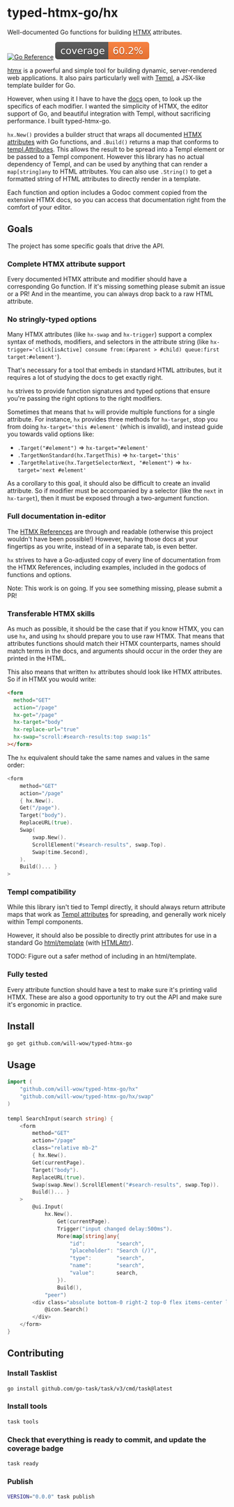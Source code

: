# typed-htmx-go/hx

Well-documented Go functions for building [HTMX](https://htmx.org) attributes.

[![Go Reference](https://pkg.go.dev/badge/github.com/will-wow/typed-htmx-go.svg)](https://pkg.go.dev/github.com/will-wow/typed-htmx-go/hx)
![Code Coverage](./assets/badge.svg)

[htmx](https://htmx.org) is a powerful and simple tool for building dynamic, server-rendered web applications. It also pairs particularly well with [Templ](https://templ.guide), a JSX-like template builder for Go.

However, when using it I have to have the [docs](https://htmx.org/reference) open, to look up the specifics of each modifier. I wanted the simplicity of HTMX, the editor support of Go, and beautiful integration with Templ, without sacrificing performance. I built typed-htmx-go.

`hx.New()` provides a builder struct that wraps all documented [HTMX attributes](https://htmx.org/reference/) with Go functions, and `.Build()` returns a map that conforms to [templ.Attributes](https://templ.guide/syntax-and-usage/attributes). This allows the result to be spread into a Templ element or be passed to a Templ component. However this library has no actual dependency of Templ, and can be used by anything that can render a `map[string]any` to HTML attributes. You can also use `.String()` to get a formatted string of HTML attributes to directly render in a template.

Each function and option includes a Godoc comment copied from the extensive HTMX docs, so you can access that documentation right from the comfort of your editor.

## Goals

The project has some specific goals that drive the API.

### Complete HTMX attribute support

Every documented HTMX attribute and modifier should have a corresponding Go function. If it's missing something please submit an issue or a PR! And in the meantime, you can always drop back to a raw HTML attribute.

### No stringly-typed options

Many HTMX attributes (like `hx-swap` and `hx-trigger`) support a complex syntax of methods, modifiers, and selectors in the attribute string (like `hx-trigger='click[isActive] consume from:(#parent > #child) queue:first target:#element'`).

That's necessary for a tool that embeds in standard HTML attributes, but it requires a lot of studying the docs to get exactly right.

`hx` strives to provide function signatures and typed options that ensure you're passing the right options to the right modifiers.

Sometimes that means that `hx` will provide multiple functions for a single attribute. For instance, `hx` provides three methods for `hx-target`, stop you from doing `hx-target='this #element'` (which is invalid), and instead guide you towards valid options like:

- `.Target("#element")` => `hx-target="#element'` 
- `.TargetNonStandard(hx.TargetThis)` => `hx-target='this'`
- `.TargetRelative(hx.TargetSelectorNext, "#element")` => `hx-target='next #element'`

As a corollary to this goal, it should also be difficult to create an invalid attribute. So if modifier must be accompanied by a selector (like the `next` in `hx-target`), then it must be exposed through a two-argument function.

### Full documentation in-editor

The [HTMX References](https://htmx.org/reference/) are through and readable (otherwise this project wouldn't have been possible!) However, having those docs at your fingertips as you write, instead of in a separate tab, is even better.

`hx` strives to have a Go-adjusted copy of every line of documentation from the HTMX References, including examples, included in the godocs of functions and options.

Note: This work is on going. If you see something missing, please submit a PR!

### Transferable HTMX skills

As much as possible, it should be the case that if you know HTMX, you can use `hx`, and using `hx` should prepare you to use raw HTMX. That means that attributes functions should match their HTMX counterparts, names should match terms in the docs, and arguments should occur in the order they are printed in the HTML.

This also means that written `hx` attributes should look like HTMX attributes. So if in HTMX you would write:

```html
<form
  method="GET"
  action="/page"
  hx-get="/page"
  hx-target="body"
  hx-replace-url="true"
  hx-swap="scroll:#search-results:top swap:1s"
></form>
```

The `hx` equivalent should take the same names and values in the same order:

```go
<form
	method="GET"
	action="/page"
	{ hx.New().
	Get("/page").
	Target("body").
	ReplaceURL(true).
	Swap(
		swap.New().
		ScrollElement("#search-results", swap.Top).
		Swap(time.Second),
	).
	Build()... }
>
```

### Templ compatibility

While this library isn't tied to Templ directly, it should always return attribute maps that work as [Templ attributes](https://templ.guide/syntax-and-usage/attributes) for spreading, and generally work nicely within Templ components.

However, it should also be possible to directly print attributes for use in a standard Go [html/template](https://pkg.go.dev/html/template#HTMLAttrhttps://pkg.go.dev/html/template) (with [HTMLAttr](https://pkg.go.dev/html/template#HTMLAttrhttps://pkg.go.dev/html/template#HTMLAttr)).

TODO: Figure out a safer method of including in an html/template.

### Fully tested

Every attribute function should have a test to make sure it's printing valid HTMX. These are also a good opportunity to try out the API and make sure it's ergonomic in practice.

## Install

```bash
go get github.com/will-wow/typed-htmx-go
```

## Usage

```go
import (
	"github.com/will-wow/typed-htmx-go/hx"
	"github.com/will-wow/typed-htmx-go/hx/swap"
)

templ SearchInput(search string) {
	<form
		method="GET"
		action="/page"
		class="relative mb-2"
		{ hx.New().
		Get(currentPage).
		Target("body").
		ReplaceURL(true).
		Swap(swap.New().ScrollElement("#search-results", swap.Top)).
		Build()... }
	>
		@ui.Input(
			hx.New().
				Get(currentPage).
				Trigger("input changed delay:500ms").
				More(map[string]any{
					"id":          "search",
					"placeholder": "Search (/)",
					"type":        "search",
					"name":        "search",
					"value":       search,
				}).
				Build(),
			"peer")
		<div class="absolute bottom-0 right-2 top-0 flex items-center leading-none peer-focus:hidden">
			@icon.Search()
		</div>
	</form>
}
```

## Contributing

### Install Tasklist

```bash
go install github.com/go-task/task/v3/cmd/task@latest
```

### Install tools

```bash
task tools
```

### Check that everything is ready to commit, and update the coverage badge

```bash
task ready
```

### Publish

```bash
VERSION="0.0.0" task publish
```
